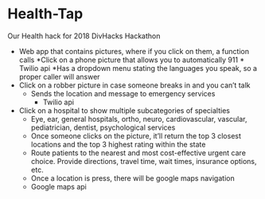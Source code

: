 # Health-Tap
Our Health hack for 2018 DivHacks Hackathon

* Web app that contains pictures, where if you click on them, a function calls
    *Click on a phone picture that allows you to automatically 911
      * Twilio api
      *Has a dropdown menu stating the languages you speak, so a proper caller will answer
* Click on a robber picture in case someone breaks in and you can’t talk
    * Sends the location and message to emergency services
      * Twilio api
* Click on a hospital to show multiple subcategories of specialties
    * Eye, ear, general hospitals, ortho, neuro, cardiovascular,  vascular, pediatrician, dentist, psychological services
    * Once someone clicks on the picture, it’ll return the top 3 closest locations and the top 3 highest rating within the state
    * Route patients to the nearest and most cost-effective urgent care choice. Provide directions, travel time, wait times, insurance options, etc.
    * Once a location is press, there will be google maps navigation 
    * Google maps api

